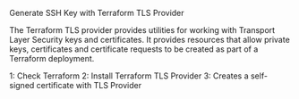 Generate SSH Key with Terraform TLS Provider

The Terraform TLS provider provides utilities for working with Transport Layer Security keys and certificates. 
It provides resources that allow private keys, certificates and certificate requests to be created as part of a Terraform deployment.

 1: Check Terraform
 2: Install Terraform TLS Provider
3: Creates a self-signed certificate with TLS Provider
